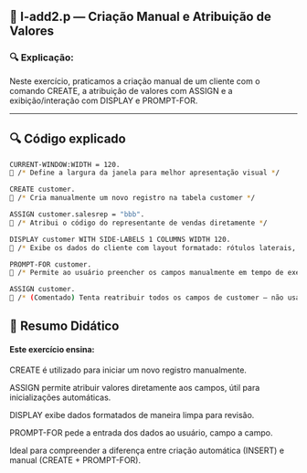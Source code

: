 
## 📁 I-add2.p — Criação Manual e Atribuição de Valores


### 🔍 Explicação:

Neste exercício, praticamos a criação manual de um cliente com o comando CREATE, a atribuição de valores com ASSIGN e a exibição/interação com DISPLAY e PROMPT-FOR.

---


## 🔍 Código explicado

```bash
CURRENT-WINDOW:WIDTH = 120.
🔵 /* Define a largura da janela para melhor apresentação visual */

CREATE customer.
🔵 /* Cria manualmente um novo registro na tabela customer */

ASSIGN customer.salesrep = "bbb".
🔵 /* Atribui o código do representante de vendas diretamente */

DISPLAY customer WITH SIDE-LABELS 1 COLUMNS WIDTH 120.
🔵 /* Exibe os dados do cliente com layout formatado: rótulos laterais, 1 coluna, largura 120 */

PROMPT-FOR customer.
🔵 /* Permite ao usuário preencher os campos manualmente em tempo de execução */

ASSIGN customer.
🔵 /* (Comentado) Tenta reatribuir todos os campos de customer — não usado efetivamente aqui */

```



## 📘 Resumo Didático

#### Este exercício ensina:

CREATE é utilizado para iniciar um novo registro manualmente.

ASSIGN permite atribuir valores diretamente aos campos, útil para inicializações automáticas.

DISPLAY exibe dados formatados de maneira limpa para revisão.

PROMPT-FOR pede a entrada dos dados ao usuário, campo a campo.

Ideal para compreender a diferença entre criação automática (INSERT) e manual (CREATE + PROMPT-FOR).
